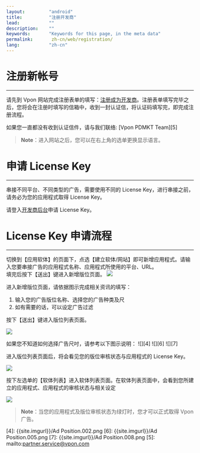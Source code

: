 ```yaml
---
layout:         "android"
title:          "注册开发商"
lead:           ""
description:    ""
keywords:       "Keywords for this page, in the meta data"
permalink:       zh-cn/web/registration/
lang:           "zh-cn"
---
```


# 注册新帐号
---

请先到 Vpon 网站完成注册表单的填写：[注册成为开发商]。注册表单填写完毕之后，您将会在注册时填写的信箱中，收到一封认证信，将认证码填写完，即完成注册流程。

如果您一直都没有收到认证信件，请与我们联络: [Vpon PDMKT Team][5]

> **Note**：进入网站之后，您可以在右上角的选单更换显示语言。

# 申请 License Key
---
串接不同平台、不同类型的广告，需要使用不同的 License Key，进行串接之前，请务必为您的应用程式取得 License Key。
<!-- 我们强烈建议您同时注册「台湾区」以及「中国区」的 License
Key，可以帮助您横跨大中华区的行动广告市场。 -->

请登入[开发商后台]申请 License Key。

# License Key 申请流程
---
切换到【应用软体】的页面下，点选【建立软体/网站】即可新增应用程式。请输入您要串接广告的应用程式名称、应用程式所使用的平台、URL。
<br>
填完后按下【送出】键进入新增版位页面。
![][0]

进入新增版位页面，请依据图示完成相关资讯的填写：

1.  输入您的广告版位名称、选择您的广告种类及尺
2.  如有需要的话，可以设定广告过滤


按下【送出】键进入版位列表页面。

![][1]


如果您不知道如何选择广告尺吋，请参考以下图示说明：
![][4]
![][6]
![][7]

进入版位列表页面后，将会看见您的版位审核状态与应用程式的 License Key。

![][2]

按下左选单的【软体列表】进入软体列表页面。在软体列表页面中，会看到您所建立的应用程式、应用程式的审核状态与相关设定

![][3]

> **Note**：当您的应用程式及版位审核状态为绿灯时，您才可以正式取得 Vpon 广告。

  [注册成为开发商]: http://console.vpon.com/register.action
  [开发商后台]: http://console.vpon.com
  [0]: {{site.imgurl}}/Console_zh-cn_01.png
  [1]: {{site.imgurl}}/Console_zh-cn_02.png
  [2]: {{site.imgurl}}/Console_zh-cn_03.png
  [3]: {{site.imgurl}}/Console_zh-cn_04.png
  [4]: {{site.imgurl}}/Ad Position.002.png
  [6]: {{site.imgurl}}/Ad Position.005.png
  [7]: {{site.imgurl}}/Ad Position.008.png
  [5]: mailto:partner.service@vpon.com